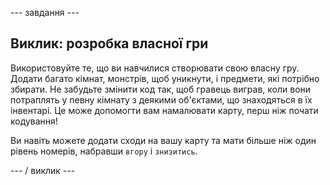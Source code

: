 \--- завдання \---

## Виклик: розробка власної гри

Використовуйте те, що ви навчилися створювати свою власну гру. Додати багато кімнат, монстрів, щоб уникнути, і предмети, які потрібно збирати. Не забудьте змінити код так, щоб гравець виграв, коли вони потраплять у певну кімнату з деякими об'єктами, що знаходяться в їх інвентарі. Це може допомогти вам намалювати карту, перш ніж почати кодування!

Ви навіть можете додати сходи на вашу карту та мати більше ніж один рівень номерів, набравши `вгору` і `знизитись`.

\--- / виклик \---
